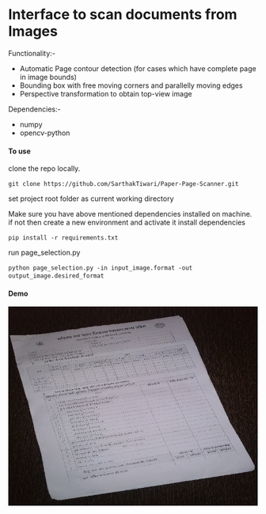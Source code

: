 # Interface to scan documents from Images

Functionality:-

* Automatic Page contour detection (for cases which have complete page in image bounds)
* Bounding box with free moving corners and parallelly moving edges
* Perspective transformation to obtain top-view image

Dependencies:-

* numpy
* opencv-python

#### To use 
clone the repo locally.
```
git clone https://github.com/SarthakTiwari/Paper-Page-Scanner.git
```
set project root folder as current working directory 

Make sure you have above mentioned dependencies installed on machine.
if not then create a new environment and activate it
install dependencies
```
pip install -r requirements.txt
```
run page_selection.py 
```
python page_selection.py -in input_image.format -out output_image.desired_format
```
#### Demo

![gif](./static/in_action.gif)

